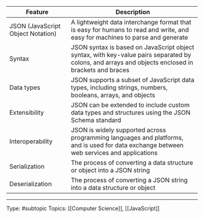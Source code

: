 | Feature               | Description                                                                                                                                        |
|-------------------------------------------|----------------------------------------------------------------------------------------------------------------------------------------------------|
| JSON (JavaScript Object Notation)         | A lightweight data interchange format that is easy for humans to read and write, and easy for machines to parse and generate                       |
| Syntax                                    | JSON syntax is based on JavaScript object syntax, with key-value pairs separated by colons, and arrays and objects enclosed in brackets and braces |
| Data types                                | JSON supports a subset of JavaScript data types, including strings, numbers, booleans, arrays, and objects                                         |
| Extensibility                             | JSON can be extended to include custom data types and structures using the JSON Schema standard                                                    |
| Interoperability                          | JSON is widely supported across programming languages and platforms, and is used for data exchange between web services and applications           |
| Serialization                             | The process of converting a data structure or object into a JSON string                                                                            |
| Deserialization                           | The process of converting a JSON string into a data structure or object                                                                            |

___
Type: #subtopic 
Topics: [[Computer Science]], [[JavaScript]]

